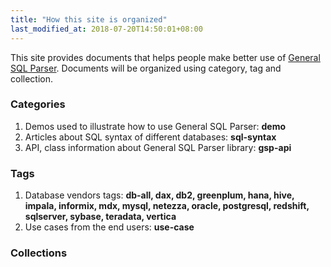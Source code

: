 ```yaml
---
title: "How this site is organized"
last_modified_at: 2018-07-20T14:50:01+08:00
---
```


This site provides documents that helps people make better use of [General SQL Parser](http://www.sqlparser.com).
Documents will be organized using category, tag and collection.

### Categories 

1. Demos used to illustrate how to use General SQL Parser: **demo**
2. Articles about SQL syntax of different databases: **sql-syntax**
3. API, class information about General SQL Parser library: **gsp-api**

### Tags

1. Database vendors tags: **db-all, dax, db2, greenplum, hana, hive, impala, informix, mdx, mysql, netezza, oracle, postgresql, redshift, sqlserver, sybase, teradata, vertica**
2. Use cases from the end users: **use-case**

### Collections
